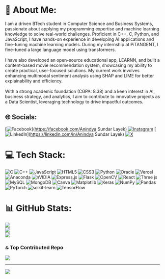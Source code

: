 # 💫 About Me:
I am a driven BTech student in Computer Science and Business Systems, passionate about applying my programming expertise and machine learning knowledge to solve real-world challenges. Proficient in C++, C, Python, and JavaScript, I have hands-on experience in developing AI applications and fine-tuning machine learning models. During my internship at PiTANGENT, I fine-tuned a large language model using transformers.<br><br>I have also developed an open-source educational app, LEARNN, and built a content-based movie recommendation system, showcasing my ability to create practical, user-focused solutions. My current work involves enhancing multimodal sentiment analysis using SHAP and LIME for better explainability and efficiency.<br><br>With a strong academic foundation (CGPA: 8.38) and a keen interest in AI, business strategy, and analytics, I aim to contribute to innovative projects as a Data Scientist, leveraging technology to drive impactful outcomes.


## 🌐 Socials:
[![Facebook](https://img.shields.io/badge/Facebook-%231877F2.svg?logo=Facebook&logoColor=white)](https://facebook.com/Anindya Sundar Layek) [![Instagram](https://img.shields.io/badge/Instagram-%23E4405F.svg?logo=Instagram&logoColor=white)](https://instagram.com/@mysterious_venus) [![LinkedIn](https://img.shields.io/badge/LinkedIn-%230077B5.svg?logo=linkedin&logoColor=white)](https://linkedin.com/in/Anindya Sundar Layek) [![X](https://img.shields.io/badge/X-black.svg?logo=X&logoColor=white)](https://x.com/@LayekAnindya) 

# 💻 Tech Stack:
![C](https://img.shields.io/badge/c-%2300599C.svg?style=for-the-badge&logo=c&logoColor=white) ![C++](https://img.shields.io/badge/c++-%2300599C.svg?style=for-the-badge&logo=c%2B%2B&logoColor=white) ![JavaScript](https://img.shields.io/badge/javascript-%23323330.svg?style=for-the-badge&logo=javascript&logoColor=%23F7DF1E) ![HTML5](https://img.shields.io/badge/html5-%23E34F26.svg?style=for-the-badge&logo=html5&logoColor=white) ![CSS3](https://img.shields.io/badge/css3-%231572B6.svg?style=for-the-badge&logo=css3&logoColor=white) ![Python](https://img.shields.io/badge/python-3670A0?style=for-the-badge&logo=python&logoColor=ffdd54) ![Oracle](https://img.shields.io/badge/Oracle-F80000?style=for-the-badge&logo=oracle&logoColor=white) ![Vercel](https://img.shields.io/badge/vercel-%23000000.svg?style=for-the-badge&logo=vercel&logoColor=white) ![Anaconda](https://img.shields.io/badge/Anaconda-%2344A833.svg?style=for-the-badge&logo=anaconda&logoColor=white) ![nVIDIA](https://img.shields.io/badge/cuda-000000.svg?style=for-the-badge&logo=nVIDIA&logoColor=green) ![Express.js](https://img.shields.io/badge/express.js-%23404d59.svg?style=for-the-badge&logo=express&logoColor=%2361DAFB) ![Flask](https://img.shields.io/badge/flask-%23000.svg?style=for-the-badge&logo=flask&logoColor=white) ![OpenCV](https://img.shields.io/badge/opencv-%23white.svg?style=for-the-badge&logo=opencv&logoColor=white) ![React](https://img.shields.io/badge/react-%2320232a.svg?style=for-the-badge&logo=react&logoColor=%2361DAFB) ![Three js](https://img.shields.io/badge/threejs-black?style=for-the-badge&logo=three.js&logoColor=white) ![MySQL](https://img.shields.io/badge/mysql-4479A1.svg?style=for-the-badge&logo=mysql&logoColor=white) ![MongoDB](https://img.shields.io/badge/MongoDB-%234ea94b.svg?style=for-the-badge&logo=mongodb&logoColor=white) ![Canva](https://img.shields.io/badge/Canva-%2300C4CC.svg?style=for-the-badge&logo=Canva&logoColor=white) ![Matplotlib](https://img.shields.io/badge/Matplotlib-%23ffffff.svg?style=for-the-badge&logo=Matplotlib&logoColor=black) ![Keras](https://img.shields.io/badge/Keras-%23D00000.svg?style=for-the-badge&logo=Keras&logoColor=white) ![NumPy](https://img.shields.io/badge/numpy-%23013243.svg?style=for-the-badge&logo=numpy&logoColor=white) ![Pandas](https://img.shields.io/badge/pandas-%23150458.svg?style=for-the-badge&logo=pandas&logoColor=white) ![PyTorch](https://img.shields.io/badge/PyTorch-%23EE4C2C.svg?style=for-the-badge&logo=PyTorch&logoColor=white) ![scikit-learn](https://img.shields.io/badge/scikit--learn-%23F7931E.svg?style=for-the-badge&logo=scikit-learn&logoColor=white) ![TensorFlow](https://img.shields.io/badge/TensorFlow-%23FF6F00.svg?style=for-the-badge&logo=TensorFlow&logoColor=white)
# 📊 GitHub Stats:
![](https://github-readme-stats.vercel.app/api?username=AnindyaSundarLayek&theme=dark&hide_border=false&include_all_commits=false&count_private=false)<br/>
![](https://github-readme-streak-stats.herokuapp.com/?user=AnindyaSundarLayek&theme=dark&hide_border=false)<br/>
![](https://github-readme-stats.vercel.app/api/top-langs/?username=AnindyaSundarLayek&theme=dark&hide_border=false&include_all_commits=false&count_private=false&layout=compact)

### 🔝 Top Contributed Repo
![](https://github-contributor-stats.vercel.app/api?username=AnindyaSundarLayek&limit=5&theme=dark&combine_all_yearly_contributions=true)

---
[![](https://visitcount.itsvg.in/api?id=AnindyaSundarLayek&icon=0&color=0)](https://visitcount.itsvg.in)

<!-- Proudly created with GPRM ( https://gprm.itsvg.in ) -->
